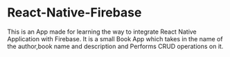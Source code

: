 # React-Native-Firebase

This is an App made for learning the way to integrate React Native Application with Firebase. It is a small Book App which takes in the name of the author,book name and description and Performs CRUD operations on it.

